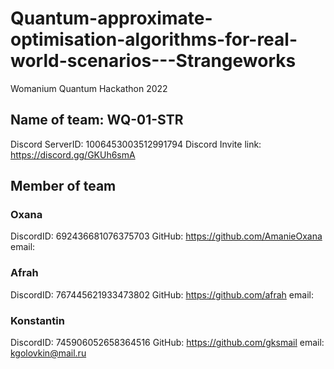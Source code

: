 # Quantum-approximate-optimisation-algorithms-for-real-world-scenarios---Strangeworks
Womanium Quantum Hackathon 2022

## Name of team: WQ-01-STR
Discord ServerID: 1006453003512991794
Discord Invite link: https://discord.gg/GKUh6smA
## Member of team
### Oxana
DiscordID: 692436681076375703
GitHub: https://github.com/AmanieOxana
email:
### Afrah
DiscordID: 767445621933473802
GitHub: https://github.com/afrah
email:
### Konstantin
DiscordID: 745906052658364516
GitHub: https://github.com/gksmail
email: kgolovkin@mail.ru
